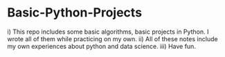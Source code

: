 # Basic-Python-Projects

i) This repo includes some basic algorithms, basic projects in Python. I wrote all of them while practicing on my own.
ii) All of these notes include my own experiences about python and data science.
iii) Have fun.
